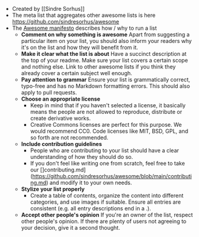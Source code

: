 - Created by [[Sindre Sorhus]]
- The meta list that aggregates other awesome lists is here https://github.com/sindresorhus/awesome
- The [Awesome manifesto](https://github.com/sindresorhus/awesome/blob/main/awesome.md) describes how / why to run a list
	- **Comment on why something is awesome**
	  Apart from suggesting a particular item on your list, you should also inform your readers why it's on the list and how they will benefit from it.
	- **Make it clear what the list is about**
	  Have a succinct description at the top of your readme. Make sure your list covers a certain scope and nothing else. Link to other awesome lists if you think they already cover a certain subject well enough.
	- **Pay attention to grammar**
	  Ensure your list is grammatically correct, typo-free and has no Markdown formatting errors. This should also apply to pull requests.
	- **Choose an appropriate license**
		- Keep in mind that if you haven't selected a license, it basically means the people are not allowed to reproduce, distribute or create derivative works.
		- Creative Commons licenses are perfect for this purpose. We would recommend CC0. Code licenses like MIT, BSD, GPL, and so forth are not recommended.
	- **Include contribution guidelines**
		- People who are contributing to your list should have a clear understanding of how they should do so.
		- If you don't feel like writing one from scratch, feel free to take our []contributing.md](https://github.com/sindresorhus/awesome/blob/main/contributing.md) and modify it to your own needs.
	- **Stylize your list properly**
		- Create a table of contents, organize the content into different categories, and use images if suitable. Ensure all entries are consistent (e.g. all entry descriptions end in a .).
	- **Accept other people's opinion**
	  If you're an owner of the list, respect other people's opinion. If there are plenty of users not agreeing to your decision, give it a second thought.